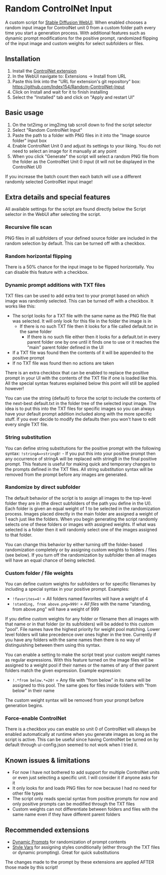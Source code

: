 # Random ControlNet Input
A custom script for [Stable Diffusion WebUI](https://github.com/AUTOMATIC1111/stable-diffusion-webui). When enabled chooses a random input image for ControlNet unit 0 from a custom folder path every time you start a generation process. With additional features such as dynamic prompt modifications for the positive prompt, randomized flipping of the input image and custom weights for select subfolders or files.


## Installation
1. Install the [ControlNet extension](https://github.com/Mikubill/sd-webui-controlnet)
2. In the WebUI navigate to: Extensions -> Install from URL
4. Paste this link into the "URL for extension's git repository" box: https://github.com/Index154/Random-ControlNet-Input
5. Click on Install and wait for it to finish installing
6. Select the "Installed" tab and click on "Apply and restart UI"


## Basic usage
1. On the txt2img or img2img tab scroll down to find the script selector
2. Select "Random ControlNet Input"
3. Paste the path to a folder with PNG files in it into the "Image source folder" input box
4. Enable ControlNet Unit 0 and adjust its settings to your liking. You do not need to select an image for it manually at any point
5. When you click "Generate" the script will select a random PNG file from the folder as the ControlNet Unit 0 input (it will not be displayed in the ControlNet UI)

If you increase the batch count then each batch will use a different randomly selected ControlNet input image!


## Extra details and special features
All available settings for the script are found directly below the Script selector in the WebUI after selecting the script.

### Recursive file scan
PNG files in all subfolders of your defined source folder are included in the random selection by default. This can be turned off with a checkbox.

### Random horizontal flipping
There is a 50% chance for the input image to be flipped horizontally. You can disable this feature with a checkbox.

### Dynamic prompt additions with TXT files
TXT files can be used to add extra text to your prompt based on which image was randomly selected. This can be turned off with a checkbox. It works like this:
- The script looks for a TXT file with the same name as the PNG file that was selected. It will only look for this file in the folder the image is in
  - If there is no such TXT file then it looks for a file called default.txt in the same folder
    - If there is no such file either then it looks for a default.txt in every parent folder one by one until it finds one to use or it reaches the "main" parent folder defined in the UI
- If a TXT file was found then the contents of it will be appended to the positive prompt
- If no TXT file was found then no actions are taken

There is an extra checkbox that can be enabled to replace the positive prompt in your UI with the contents of the TXT file if one is loaded like this. All the special syntax features explained below this point will still be applied however!

You can use the string {default} to force the script to include the contents of the next-best default.txt in the folder tree of the selected input image. The idea is to put this into the TXT files for specific images so you can always have your default prompt addition included along with the more specific stuff. If you ever decide to modify the defaults then you won't have to edit every single TXT file.

### String substitution
You can define string substitutions for the positive prompt with the following syntax: `!stringA=>stringB!` - If you put this into your positive prompt then any occurrence of stringA will be replaced with stringB in the final positive prompt. This feature is useful for making quick and temporary changes to the prompts defined in the TXT files. All string substitution syntax will be removed from the prompt before any images are generated.

### Randomize by direct subfolder
The default behavior of the script is to assign all images to the top-level folder they are in (the direct subfolders of the path you define in the UI). Each folder is given an equal weight of 1 to be selected in the randomization process. Images placed directly in the main folder are assigned a weight of 1 each just like the folders. When you begin generating the script randomly selects one of these folders or images with assigned weights. If what was selected is a folder then it will randomly select one of the images assigned to that folder.

You can change this behavior by either turning off the folder-based randomization completely or by assigning custom weights to folders / files (see below). If you turn off the randomization by subfolder then all images will have an equal chance of being selected.

### Custom folder / file weights
You can define custom weights for subfolders or for specific filenames by including a special syntax in your positive prompt. Examples:
- `!favorites=4!` = All folders named favorites will have a weight of 4
- `!standing, from above.png=999!` = *All files* with the name "standing, from above.png" will have a weight of 999

If you define custom weights for any folder or filename then all images with that name or in that folder (or its subfolders) will be added to this custom "pool". File names have the highest priority for weight pool matching. Lower level folders will take precedence over ones higher in the tree. Currently if you have any folders with the same names then there is no way of distinguishing between them using this syntax.

You can enable a setting to make the script treat your custom weight names as regular expressions. With this feature turned on the image files will be assigned to a weight pool if their names or the names of any of their parent folders match the given expression. Example expression:
- `!.*from below.*=20!` = Any file with "from below" in its name will be assigned to this pool. The same goes for files inside folders with "from below" in their name

The custom weight syntax will be removed from your prompt before generation begins.

### Force-enable ControlNet
There is a checkbox you can enable so unit 0 of ControlNet will always be enabled automatically at runtime when you generate images as long as the script is active. This can be useful since having ControlNet be turned on by default through ui-config.json seemed to not work when I tried it.


## Known issues & limitations
- For now I have not bothered to add support for multiple ControlNet units or even just selecting a specific unit. I will consider it if anyone asks for it
- It only looks for and loads PNG files for now because I had no need for other file types
- The script only reads special syntax from positive prompts for now and only positive prompts can be modified through the TXT files
- Custom weights can not differentiate between folders and files with the same name even if they have different parent folders


## Recommended extensions
- [Dynamic Prompts](https://github.com/adieyal/sd-dynamic-prompts) for randomization of prompt contents
- [Style Vars](https://github.com/SirVeggie/extension-style-vars) for assigning styles conditionally (either through the TXT files or dynamic prompting). Great for quick substitutions

The changes made to the prompt by these extensions are applied AFTER those made by this script!
